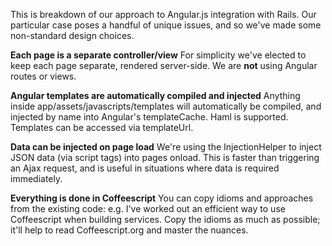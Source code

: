This is breakdown of our approach to Angular.js integration with Rails. Our particular case poses a handful of unique issues, and so we've made some non-standard design choices.

**Each page is a separate controller/view**
For simplicity we've elected to keep each page separate, rendered server-side. We are **not** using Angular routes or views.

**Angular templates are automatically compiled and injected**
Anything inside app/assets/javascripts/templates will automatically be compiled, and injected by name into Angular's templateCache. Haml is supported. Templates can be accessed via templateUrl.

**Data can be injected on page load**
We're using the InjectionHelper to inject JSON data (via script tags) into pages onload. This is faster than triggering an Ajax request, and is useful in situations where data is required immediately.

**Everything is done in Coffeescript**
You can copy idioms and approaches from the existing code: e.g. I've worked out an efficient way to use Coffeescript when building services. Copy the idioms as much as possible; it'll help to read Coffeescript.org and master the nuances.